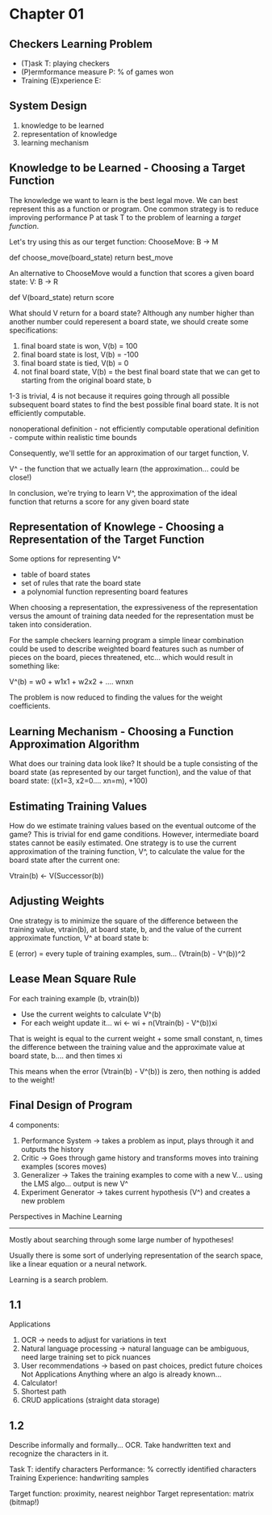 Chapter 01
====

Checkers Learning Problem
----
* (T)ask T: playing checkers
* (P)ermformance measure P: % of games won
* Training (E)xperience E:

System Design
----
1. knowledge to be learned
2. representation of knowledge
3. learning mechanism

Knowledge to be Learned - Choosing a Target Function
----
The knowledge we want to learn is the best legal move.  We can best represent this as a function or program.  One common strategy is to reduce improving performance P at task T to the problem of learning a *target function*.

Let's try using this as our terget function:
ChooseMove: B -> M

def choose_move(board_state)
	return best_move

An alternative to ChooseMove would a function that scores a given board state:
V: B -> R

def V(board_state)
	return score

What should V return for a board state?  Although any number higher than another number could reperesent a board state, we should create some specifications:

1. final board state is won, V(b) = 100
2. final board state is lost, V(b) = -100
3. final board state is tied, V(b) = 0
4. not final board state, V(b) = the best final board state that we can get to starting from the original board state, b

1-3 is trivial, 4 is not because it requires going through all possible subsequent board states to find the best possible final board state.  It is not efficiently computable.

nonoperational definition - not efficiently computable
operational definition - compute within realistic time bounds

Consequently, we'll settle for an approximation of our target function, V.

V^ - the function that we actually learn (the approximation... could be close!)

In conclusion, we're trying to learn V^, the approximation of the ideal function that returns a score for any given board state

Representation of Knowlege - Choosing a Representation of the Target Function
----
Some options for representing V^
* table of board states
* set of rules that rate the board state
* a polynomial function representing board features
 
When choosing a representation, the expressiveness of the representation versus the amount of training data needed for the representation must be taken into consideration.

For the sample checkers learning program a simple linear combination could be used to describe weighted board features such as number of pieces on the board, pieces threatened, etc... which would result in something like:

V^(b) = w0 + w1x1 + w2x2 + .... wnxn

The problem is now reduced to finding the values for the weight coefficients.

Learning Mechanism - Choosing a Function Approximation Algorithm
----

What does our training data look like?  It should be a tuple consisting of the board state (as represented by our target function), and the value of that board state:
((x1=3, x2=0.... xn=m), +100)

Estimating Training Values
----
How do we estimate training values based on the eventual outcome of the game?  This is trivial for end game conditions.  However, intermediate board states cannot be easily estimated.  One strategy is to use the current approximation of the training function, V^, to calculate the value for the board state after the current one:

Vtrain(b) <- V(Successor(b))

Adjusting Weights
----
One strategy is to minimize the square of the difference between the training value, vtrain(b), at board state, b, and the value of the current approximate function, V^ at board state b:

E (error) = every tuple of training examples, sum... (Vtrain(b) - V^(b))^2

Lease Mean Square Rule
----
For each training example (b, vtrain(b))

* Use the current weights to calculate V^(b)
* For each weight update it... wi <- wi + n(Vtrain(b) - V^(b))xi

That is weight is equal to the current weight + some small constant, n,  times the difference between the training value and the approximate value at board state, b.... and then times xi

This means when the error (Vtrain(b) - V^(b)) is zero, then nothing is added to the weight!

Final Design of Program
----
4 components:
1. Performance System -> takes a problem as input, plays through it and outputs the history
2. Critic -> Goes through game history and transforms moves into training examples (scores moves)
3. Generalizer -> Takes the training examples to come with a new V... using the LMS algo... output is new V^
4. Experiment Generator -> takes current hypothesis (V^) and creates a new problem

Perspectives in Machine Learning
____
Mostly about searching through some large number of hypotheses!

Usually there is some sort of underlying representation of the search space, like a linear equation or a neural network.

Learning is a search problem.

1.1
----
Applications
1. OCR -> needs to adjust for variations in text
2. Natural language processing -> natural language can be ambiguous, need large training set to pick nuances
3. User recommendations -> based on past choices, predict future choices
Not Applications
Anything where an algo is already known...
1. Calculator!
2. Shortest path
3. CRUD applications (straight data storage)

1.2
----
Describe informally and formally... OCR.
Take handwritten text and recognize the characters in it.

Task T: identify characters
Performance: % correctly identified characters
Training Experience:  handwriting samples

Target function: proximity, nearest neighbor
Target representation: matrix (bitmap!)
